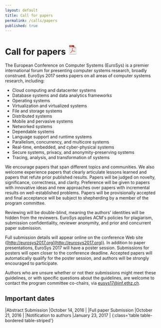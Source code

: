 ```yaml
---
layout: default
title: Call for papers
permalink: /calls/papers
published: true
---
```


# Call for papers <small><a href="/assets/data/Eurosys2017-CFP.pdf"><img src="/assets/img/pdf.png"/></a></small>

The European Conference on Computer Systems (EuroSys) is a premier international forum for presenting computer systems research, broadly construed. EuroSys 2017 seeks papers on all areas of computer systems research, including: 

*	Cloud computing and datacenter systems
*	Database systems and data analytics frameworks
*	Operating systems
*	Virtualization and virtualized systems
*	File and storage systems
*	Distributed systems
*	Mobile and pervasive systems
*	Networked systems
*	Dependable systems
*	Language support and runtime systems
*	Parallelism, concurrency, and multicore systems
*	Real-time, embedded, and cyber-physical systems
*	Secure systems, privacy, and anonymity-preserving systems
*	Tracing, analysis, and transformation of systems

We encourage papers that span different topics and communities.  We also welcome experience papers that clearly articulate lessons learned and papers that refute prior published results. Papers will be judged on novelty, significance, correctness, and clarity. Preference will be given to papers with innovative ideas and new approaches over papers with incremental results on well-established problems. Papers will be provisionally accepted and final acceptance will be subject to shepherding by a member of the program committee. 

Reviewing will be double-blind, meaning the authors' identities will be hidden from the reviewers. EuroSys applies ACM's policies for plagiarism, submission confidentiality, reviewer anonymity, and prior and concurrent paper submission.

Full submission details will appear online on the conference Web site ([http://eurosys2017.org](http://eurosys2017.org)). In addition to paper presentations, EuroSys 2017 will have a poster session. Submissions for posters will open closer to the conference deadline. Accepted papers will automatically qualify for the poster session, and authors will be strongly encouraged to participate.

Authors who are unsure whether or not their submissions might meet these guidelines, or with specific questions about the guidelines, are welcome to contact the program committee co-chairs, via [eusys17@inf.ethz.ch](mailto:eusys17@inf.ethz.ch).


## Important dates


|Abstract Submission				|October 14, 2016	|
|Full paper Submission				|October 21, 2016	|
|Notification to authors			|January 23, 2017	|
{:class='table table-bordered table-striped'}


<!---
## Submission information

Submissions should be made online at <http://svr-hotcrp.cl.cam.ac.uk/hotcrp/eurosys2015/>. Submissions should be 14 pages including everything except the references. Additional pages can be used for references if required.

Reviewing will be double-blind, and so papers must not identify the authors. In place of the authors' names, please indicate the paper ID
number assigned when registering the paper, along with the total number of pages in the submission.

Papers must be formatted using a 10pt font, single spacing (minimum 11pt spacing between lines), two columns with 0.33 inches between columns, and a text box of 7 by 9 inches. Please ensure that the pages are numbered.  The ACM SIGPLAN style should achieve the required formatting if using the "10pt" and "preprint" options (<http://www.sigplan.org/authorinformation.htm>).

Papers that violate the submission guidelines will be rejected regardless of their merit. Accepted papers will be allowed 14 pages in the proceedings, plus references. At least one author of an accepted paper will be expected to travel to the conference to present it.
--->
